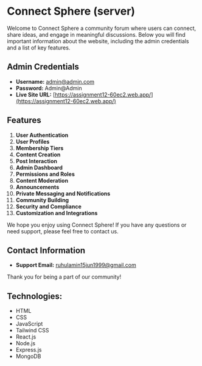 # Connect Sphere (server)

Welcome to Connect Sphere a community forum where users can connect, share ideas, and engage in meaningful discussions. Below you will find important information about the website, including the admin credentials and a list of key features.

## Admin Credentials

- **Username:** admin@admin.com
- **Password:** Admin@Admin
- **Live Site URL:** [https://assignment12-60ec2.web.app/](https://assignment12-60ec2.web.app/)

## Features

1. **User Authentication**
2. **User Profiles**
3. **Membership Tiers**
4. **Content Creation**
5. **Post Interaction**
6. **Admin Dashboard**
7. **Permissions and Roles**
8. **Content Moderation**
9. **Announcements**
10. **Private Messaging and Notifications**
11. **Community Building**
12. **Security and Compliance**
13. **Customization and Integrations**

We hope you enjoy using Connect Sphere! If you have any questions or need support, please feel free to contact us.

## Contact Information

- **Support Email:** ruhulamin15jun1999@gmail.com

Thank you for being a part of our community!


## Technologies:
- HTML 
- CSS
- JavaScript 
- Tailwind CSS 
- React.js
- Node.js
- Express.js
- MongoDB


